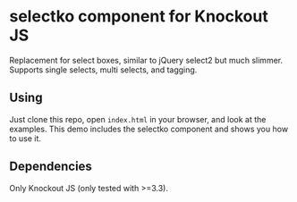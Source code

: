 # selectko component for Knockout JS
Replacement for select boxes, similar to jQuery select2 but much slimmer. Supports single selects, multi selects, and tagging.

## Using
Just clone this repo, open `index.html` in your browser, and look at the examples. This demo includes the selectko component and shows you how to use it.

## Dependencies
Only Knockout JS (only tested with >=3.3).
